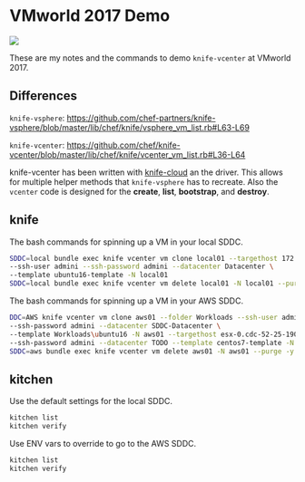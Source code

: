 # VMworld 2017 Demo

![](http://blogs.air-watch.com/wp-content/uploads/2017/04/VMworld-2017.jpg)

These are my notes and the commands to demo `knife-vcenter` at VMworld 2017.

## Differences

`knife-vsphere`: https://github.com/chef-partners/knife-vsphere/blob/master/lib/chef/knife/vsphere_vm_list.rb#L63-L69

`knife-vcenter`: https://github.com/chef/knife-vcenter/blob/master/lib/chef/knife/vcenter_vm_list.rb#L36-L64

knife-vcenter has been written with [knife-cloud][knifecloud] an the driver. This allows for
multiple helper methods that `knife-vsphere` has to recreate. Also the `vcenter` code is designed for
the **create**, **list**, **bootstrap**, and **destroy**.

## knife

The bash commands for spinning up a VM in your local SDDC.
```bash
SDDC=local bundle exec knife vcenter vm clone local01 --targethost 172.16.20.3 \
--ssh-user admini --ssh-password admini --datacenter Datacenter \
--template ubuntu16-template -N local01
SDDC=local bundle exec knife vcenter vm delete local01 -N local01 --purge -y
```

The bash commands for spinning up a VM in your AWS SDDC.
```bash
DDC=AWS knife vcenter vm clone aws01 --folder Workloads --ssh-user admini \
--ssh-password admini --datacenter SDDC-Datacenter \
--template Workloads\ubuntu16 -N aws01 --targethost esx-0.cdc-52-25-190-66.vmc.vmware.com \
--ssh-password admini --datacenter TODO --template centos7-template -N aws01
SDDC=aws bundle exec knife vcenter vm delete aws01 -N aws01 --purge -y
```

## kitchen

Use the default settings for the local SDDC.
```bash
kitchen list
kitchen verify
```

Use ENV vars to override to go to the AWS SDDC.
```bash
kitchen list
kitchen verify
```

[knifecloud]: https://github.com/chef/knife-cloud
